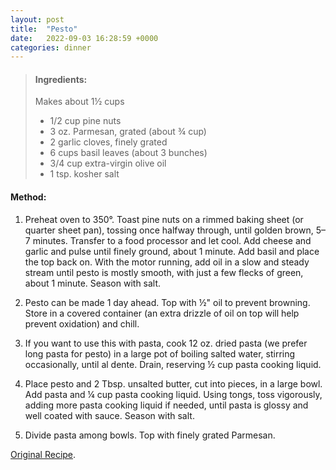 ```yaml
---
layout: post
title:  "Pesto"
date:   2022-09-03 16:28:59 +0000
categories: dinner
---
```

> #### Ingredients:
> Makes about 1½ cups
>
> - 1/2 cup pine nuts
> - 3 oz. Parmesan, grated (about ¾ cup)
> - 2 garlic cloves, finely grated
> - 6 cups basil leaves (about 3 bunches)
> - 3/4 cup extra-virgin olive oil
> - 1 tsp. kosher salt



#### Method:


1. Preheat oven to 350°. Toast pine nuts on a rimmed baking sheet (or quarter sheet pan), tossing once halfway through, until golden brown, 5–7 minutes. Transfer to a food processor and let cool. Add cheese and garlic and pulse until finely ground, about 1 minute. Add basil and place the top back on. With the motor running, add oil in a slow and steady stream until pesto is mostly smooth, with just a few flecks of green, about 1 minute. Season with salt.

2. Pesto can be made 1 day ahead. Top with ½" oil to prevent browning. Store in a covered container (an extra drizzle of oil on top will help prevent oxidation) and chill.

3. If you want to use this with pasta, cook 12 oz. dried pasta (we prefer long pasta for pesto) in a large pot of boiling salted water, stirring occasionally, until al dente. Drain, reserving ½ cup pasta cooking liquid.

4. Place pesto and 2 Tbsp. unsalted butter, cut into pieces, in a large bowl. Add pasta and ¼ cup pasta cooking liquid. Using tongs, toss vigorously, adding more pasta cooking liquid if needed, until pasta is glossy and well coated with sauce. Season with salt.

5. Divide pasta among bowls. Top with finely grated Parmesan.


[Original Recipe][original-recipe].

[original-recipe]: https://www.bonappetit.com/recipe/best-pesto
